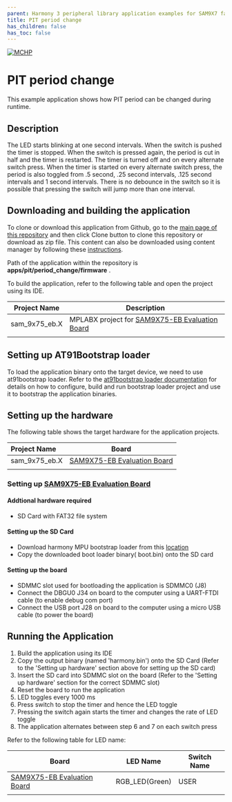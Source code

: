```yaml
---
parent: Harmony 3 peripheral library application examples for SAM9X7 family
title: PIT period change 
has_children: false
has_toc: false
---
```


[![MCHP](https://www.microchip.com/ResourcePackages/Microchip/assets/dist/images/logo.png)](https://www.microchip.com)

# PIT period change

This example application shows how PIT period can be changed during runtime.

## Description

The LED starts blinking at one second intervals. When the switch is pushed the timer is stopped. When the switch is pressed again, the period is cut in half and the timer is restarted. The timer is turned off and on every alternate switch press. When the timer is started on every alternate switch press, the period is also toggled from .5 second, .25 second intervals, .125 second intervals and 1 second intervals. There is no debounce in the switch so it is possible that pressing the switch will jump more than one interval.

## Downloading and building the application

To clone or download this application from Github, go to the [main page of this repository](https://github.com/Microchip-MPLAB-Harmony/csp_apps_sam_9x7) and then click Clone button to clone this repository or download as zip file.
This content can also be downloaded using content manager by following these [instructions](https://github.com/Microchip-MPLAB-Harmony/contentmanager/wiki).

Path of the application within the repository is **apps/pit/period_change/firmware** .

To build the application, refer to the following table and open the project using its IDE.

| Project Name      | Description                                    |
| ----------------- | ---------------------------------------------- |
| sam_9x75_eb.X | MPLABX project for [SAM9X75-EB Evaluation Board]() |
|||

## Setting up AT91Bootstrap loader

To load the application binary onto the target device, we need to use at91bootstrap loader. Refer to the [at91bootstrap loader documentation](../../docs/readme_bootstrap.md) for details on how to configure, build and run bootstrap loader project and use it to bootstrap the application binaries.

## Setting up the hardware

The following table shows the target hardware for the application projects.

| Project Name| Board|
|:---------|:---------:|
| sam_9x75_eb.X | [SAM9X75-EB Evaluation Board]() |
|||

### Setting up [SAM9X75-EB Evaluation Board]()

#### Addtional hardware required

- SD Card with FAT32 file system

#### Setting up the SD Card

- Download harmony MPU bootstrap loader from this [location](firmware/at91bootstrap_sam_9x75_eb.X/build/binaries/boot.bin)
- Copy the downloaded boot loader binary( boot.bin) onto the SD card

#### Setting up the board

- SDMMC slot used for bootloading the application is SDMMC0 (J8)
- Connect the DBGU0 J34 on board to the computer using a UART-FTDI cable (to enable debug com port)
- Connect the USB port J28 on board to the computer using a micro USB cable (to power the board)

## Running the Application

1. Build the application using its IDE
2. Copy the output binary (named 'harmony.bin') onto the SD Card (Refer to the 'Setting up hardware' section above for setting up the SD card)
3. Insert the SD card into SDMMC slot on the board (Refer to the 'Setting up hardware' section for the correct SDMMC slot)
4. Reset the board to run the application
5. LED toggles every 1000 ms
6. Press switch to stop the timer and hence the LED toggle
7. Pressing the switch again starts the timer and changes the rate of LED toggle
8. The application alternates between step 6 and 7 on each switch press

Refer to the following table for LED name:

| Board             | LED Name                                       | Switch Name |
| ----------------- | ---------------------------------------------- | ----------- |
| [SAM9X75-EB Evaluation Board]() | RGB_LED(Green) | USER |
|||